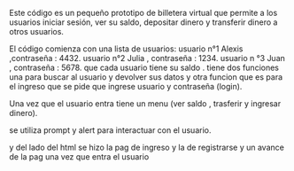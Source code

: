 Este código es un pequeño prototipo de billetera virtual que permite a los usuarios iniciar sesión, ver su saldo, depositar dinero y transferir dinero a otros usuarios.

El código comienza con una lista de usuarios:
usuario n°1 Alexis ,contraseña : 4432. 
usuario n°2 Julia , contraseña : 1234.
usuario n °3 Juan , contraseña : 5678.
que cada usuario tiene su saldo .
tiene dos funciones una para buscar al usuario y devolver sus datos y otra funcion que es para el ingreso que se pide que ingrese usuario y contraseña (login).

Una vez que el usuario entra tiene un menu (ver saldo , trasferir y ingresar dinero).

se utiliza prompt y alert para interactuar con el usuario.


y del lado del html se hizo la pag de ingreso y la de registrarse y un avance de la pag una vez que entra el usuario


